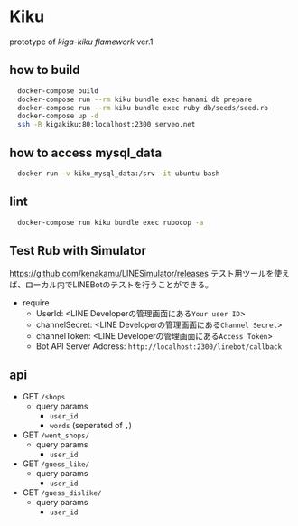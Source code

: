 # Kiku

prototype of *kiga-kiku flamework* ver.1 

## how to build

```sh
  docker-compose build
  docker-compose run --rm kiku bundle exec hanami db prepare
  docker-compose run --rm kiku bundle exec ruby db/seeds/seed.rb
  docker-compose up -d
  ssh -R kigakiku:80:localhost:2300 serveo.net
```

## how to access mysql_data

```sh
  docker run -v kiku_mysql_data:/srv -it ubuntu bash
```

## lint

```sh
  docker-compose run kiku bundle exec rubocop -a
```

## Test Rub with Simulator

<https://github.com/kenakamu/LINESimulator/releases>
テスト用ツールを使えば、ローカル内でLINEBotのテストを行うことができる。

* require 
  * UserId: &lt;LINE Developerの管理画面にある`Your user ID`>
  * channelSecret: &lt;LINE Developerの管理画面にある`Channel Secret`>
  * channelToken: &lt;LINE Developerの管理画面にある`Access Token`>
  * Bot API Server Address: `http://localhost:2300/linebot/callback`

## api

* GET `/shops`
  * query params
    * `user_id`
    * `words` (seperated of `,`)
* GET `/went_shops/`
  * query params
    * `user_id`
* GET `/guess_like/`
  * query params
    * `user_id`
* GET `/guess_dislike/`
  * query params
    * `user_id`
